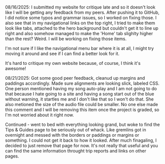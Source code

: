 08/16/2025: I submitted my website for critique late and so it doesn't look like I will be getting any feedback from my peers. After pushing it to GitHub, I did notice some typos and grammar issues, so I worked on fixing those. I also see that in my navigational links on the top right, I tried to make them look like tabs, attached to the hero background but couldn't get it to line up right and also somehow managed to make the 'Home' tab slighlty higher than the rest? Weird. I will be working on fixing those items. 

I'm not sure if I like the navigational menu bar where it is at all, I might try moving it around and see if I can find a better look for it. 

It's hard to critique my own website because, of course, I think it's awesome!

08/21/2025: Got some good peer feedback, cleanud up margins and paddings accordingly. Made sure alignments are looking slick, labeled CSS. One person mentioned having my song auto-play and I am not going to do that because I hate going to a site and having a song start out of the blue without warning, it startles me and I don't like that so I won't do that. She also metioned the size of the audio file could be smaller. No one else made this comment and I will be removing this item once the project is graded, so I'm not worried about it right now. 

Continued - went to bed with everything looking grand, but woke to find the Tips & Guides page to be seriously out of whack. Like gremlins got in overnight and messed with the borders or paddings or margins or something. I could not get it back to how it looked. After much finagaling, I decided to just remove that page for now. It's not really that useful and you can find the same information throught trip reports and links on other pages. 
